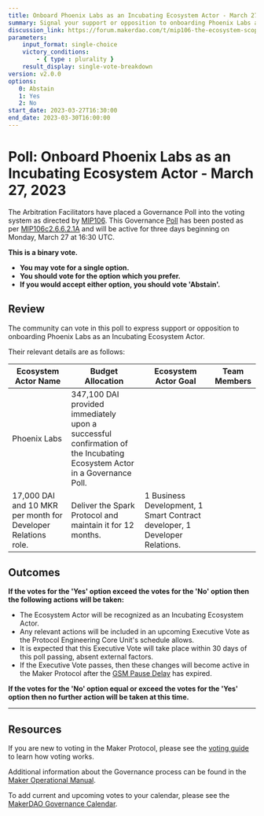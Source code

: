 ```yaml
---
title: Onboard Phoenix Labs as an Incubating Ecosystem Actor - March 27, 2023
summary: Signal your support or opposition to onboarding Phoenix Labs as an Incubating Ecosystem Actor.
discussion_link: https://forum.makerdao.com/t/mip106-the-ecosystem-scope-framework/19691
parameters:
    input_format: single-choice
    victory_conditions:
        - { type : plurality }
    result_display: single-vote-breakdown
version: v2.0.0
options:
   0: Abstain
   1: Yes
   2: No
start_date: 2023-03-27T16:30:00
end_date: 2023-03-30T16:00:00
---
```

# Poll: Onboard Phoenix Labs as an Incubating Ecosystem Actor - March 27, 2023

The Arbitration Facilitators have placed a Governance Poll into the voting system as directed by [MIP106](https://mips.makerdao.com/mips/details/MIP106). This Governance [Poll](https://manual.makerdao.com/governance/governance-cycle/weekly-governance-cycle#weekly-governance-cycle-definitions-mip16c1) has been posted as per [MIP106c2.6.6.2.1A](https://mips.makerdao.com/mips/details/MIP106#6-6-current-incubating-ecosystem-actors) and will be active for three days beginning on Monday, March 27 at 16:30 UTC.

**This is a binary vote.**
- **You may vote for a single option.**
- **You should vote for the option which you prefer.**
- **If you would accept either option, you should vote 'Abstain'.**

## Review

The community can vote in this poll to express support or opposition to onboarding Phoenix Labs as an Incubating Ecosystem Actor.

Their relevant details are as follows:

| Ecosystem Actor Name | Budget Allocation | Ecosystem Actor Goal | Team Members |
|---|---|---|---|
| Phoenix Labs | 347,100 DAI provided immediately upon a successful confirmation of the Incubating Ecosystem Actor in a Governance Poll.
17,000 DAI and 10 MKR per month for Developer Relations role. | Deliver the Spark Protocol and maintain it for 12 months. | 1 Business Development, 1 Smart Contract developer, 1 Developer Relations. |

## Outcomes

**If the votes for the 'Yes' option exceed the votes for the 'No' option then the following actions will be taken:**
* The Ecosystem Actor will be recognized as an Incubating Ecosystem Actor.
* Any relevant actions will be included in an upcoming Executive Vote as the Protocol Engineering Core Unit's schedule allows.
* It is expected that this Executive Vote will take place within 30 days of this poll passing, absent external factors.
* If the Executive Vote passes, then these changes will become active in the Maker Protocol after the [GSM Pause Delay](https://manual.makerdao.com/parameter-index/core/param-gsm-pause-delay) has expired.

**If the votes for the 'No' option equal or exceed the votes for the 'Yes' option then no further action will be taken at this time.**

---

## Resources

If you are new to voting in the Maker Protocol, please see the [voting guide](https://manual.makerdao.com/governance/voting-in-makerdao/on-chain-governance) to learn how voting works.

Additional information about the Governance process can be found in the [Maker Operational Manual](https://manual.makerdao.com).

To add current and upcoming votes to your calendar, please see the [MakerDAO Governance Calendar](https://manual.makerdao.com/makerdao/calendars/governance-calendar).
